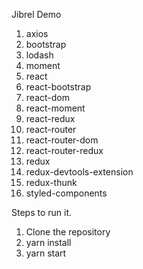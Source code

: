 Jibrel Demo

1. axios
2. bootstrap
3. lodash
4. moment
5. react
6. react-bootstrap
7. react-dom
8. react-moment
9. react-redux
10. react-router
11. react-router-dom
12. react-router-redux
13. redux
14. redux-devtools-extension
15. redux-thunk
16. styled-components

Steps to run it.

1. Clone the repository
2. yarn install
3. yarn start
